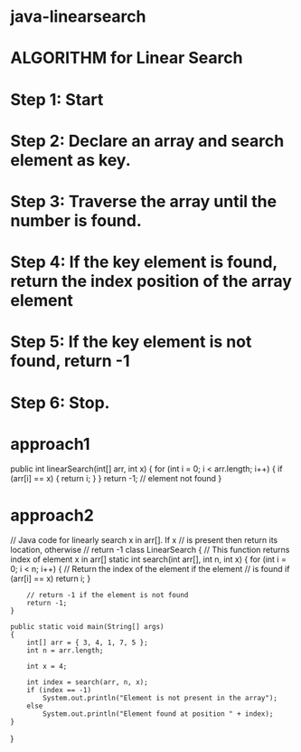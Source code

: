 # java-linearsearch
# ALGORITHM for Linear Search
# Step 1: Start 
# Step 2: Declare an array and search element as key.
# Step 3: Traverse the array until the number is found.
# Step 4: If the key element is found, return the index position of the array element
# Step 5: If the key element is not found, return -1
# Step 6: Stop.

# approach1
public int linearSearch(int[] arr, int x) {
    for (int i = 0; i < arr.length; i++) {
        if (arr[i] == x) {
            return i;
        }
    }
    return -1; // element not found
}

# approach2
// Java code for linearly search x in arr[]. If x 
// is present then return its location, otherwise 
// return -1 
class LinearSearch { 
	// This function returns index of element x in arr[] 
	static int search(int arr[], int n, int x) 
	{ 
		for (int i = 0; i < n; i++) { 
			// Return the index of the element if the element 
			// is found 
			if (arr[i] == x) 
				return i; 
		} 

		// return -1 if the element is not found 
		return -1; 
	} 

	public static void main(String[] args) 
	{ 
		int[] arr = { 3, 4, 1, 7, 5 }; 
		int n = arr.length; 
		
		int x = 4; 

		int index = search(arr, n, x); 
		if (index == -1) 
			System.out.println("Element is not present in the array"); 
		else
			System.out.println("Element found at position " + index); 
	} 
} 
